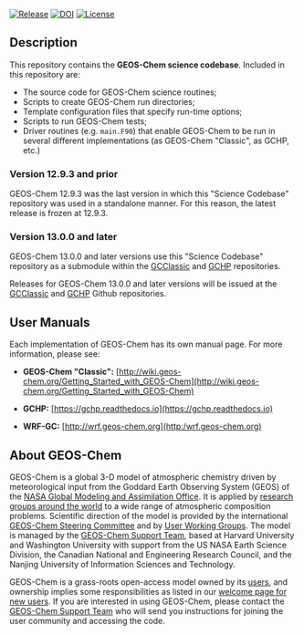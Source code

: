 [![Release](https://img.shields.io/github/v/release/geoschem/geos-chem?label=Latest%20Release)](http://wiki.geos-chem.org/GEOS-Chem_versions)
[![DOI](https://zenodo.org/badge/DOI/10.5281/zenodo.1343546.svg)](https://doi.org/10.5281/zenodo.1343546)
[![License](https://img.shields.io/badge/License-MIT-blue.svg)](https://github.com/geoschem/geos-chem/blob/master/LICENSE.txt)

## Description

This repository contains the __GEOS-Chem science codebase__.  Included in this repository are:

  * The source code for GEOS-Chem science routines;
  * Scripts to create GEOS-Chem run directories;
  * Template configuration files that specify run-time options;
  * Scripts to run GEOS-Chem tests;
  * Driver routines (e.g. `main.F90`) that enable GEOS-Chem to be run in several different implementations (as GEOS-Chem "Classic", as GCHP, etc.)

### Version 12.9.3 and prior

GEOS-Chem 12.9.3 was the last version in which this "Science Codebase" repository was used in a standalone manner.  For this reason, the latest release is frozen at 12.9.3. 

### Version 13.0.0 and later

GEOS-Chem 13.0.0 and later versions use this "Science Codebase" repository as a  submodule within the [GCClassic](https://github.com/geoschem/GCClassic) and [GCHP](https://github.com/geoschem/GCHP) repositories.

Releases for GEOS-Chem 13.0.0 and later versions will be issued at the [GCClassic](https://github.com/geoschem/GCClassic) and [GCHP](https://github.com/geoschem/GCHP) Github repositories.

## User Manuals

Each implementation of GEOS-Chem has its own manual page.  For more information, please see:

* __GEOS-Chem "Classic":__ [http://wiki.geos-chem.org/Getting_Started_with_GEOS-Chem](http://wiki.geos-chem.org/Getting_Started_with_GEOS-Chem)

* __GCHP:__ [https://gchp.readthedocs.io](https://gchp.readthedocs.io)

* __WRF-GC:__ [http://wrf.geos-chem.org](http:/wrf.geos-chem.org)

## About GEOS-Chem

GEOS-Chem is a global 3-D model of atmospheric chemistry driven by meteorological input from the Goddard Earth Observing System (GEOS) of the [NASA Global Modeling and Assimilation Office](http://gmao.gsfc.nasa.gov/). It is applied by [research groups around the world](http://acmg.seas.harvard.edu/geos/geos_people.html) to a wide range of atmospheric composition problems. Scientific direction of the model is provided by the international [GEOS-Chem Steering Committee](http://acmg.seas.harvard.edu/geos/geos_steering_cmte.html) and by [User Working Groups](http://acmg.seas.harvard.edu/geos/geos_working_groups.html). The model is managed by the [GEOS-Chem Support Team](http://acmg.seas.harvard.edu/geos/geos_chem_support.html), based at Harvard University and Washington University with support from the US NASA Earth Science Division, the Canadian National and Engineering Research Council, and the Nanjing University of Information Sciences and Technology.

GEOS-Chem is a grass-roots open-access model owned by its [users](http://acmg.seas.harvard.edu/geos/geos_people.html), and ownership implies some responsibilities as listed in our [welcome page for new users](http://acmg.seas.harvard.edu/geos/geos_welcome.html). If you are interested in using GEOS-Chem, please contact the [GEOS-Chem Support Team](http://wiki.seas.harvard.edu/geos-chem/index.php/GEOS-Chem_Support_Team) who will send you instructions for joining the user community and accessing the code.
